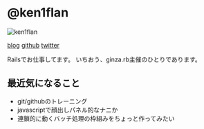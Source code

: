 # @ken1flan

![ken1flan](https://secure.gravatar.com/avatar/6d5dbb7f4489227b5e85860f37bceb52)

[blog](https://www.tumblr.com/blog/ken1flan)
[github](https://github.com/ken1flan)
[twitter](https://twitter.com/ken1flan)

Railsでお仕事してます。
いちおう、ginza.rb主催のひとりであります。

## 最近気になること
* git/githubのトレーニング
* javascriptで顔出しパネル的なナニか
* 連鎖的に動くバッチ処理の枠組みをちょっと作ってみたい
